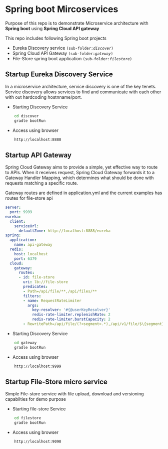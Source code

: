 # Spring boot Mircoservices

Purpose of this repo is to demonstrate Microservice architecture with **Spring boot** using **Spring Cloud API gateway**

This repo includes following Spring boot projects

- Eureka Discovery service `(sub-folder:`_`discover`_`)`
- Spring Cloud API Gateway `(sub-folder:`_`gateway`_`)`
- File-Store spring boot application `(sub-folder:`_`filestore`_`)`

## Startup Eureka Discovery Service
In a microservice architecture, service discovery is one of the key tenets. Service discovery allows services to find and communicate with each other with out hardcoding hostnname/port.

- Starting Discovery Service

```bash
    cd discover
    gradle bootRun
```

- Access using browser

```html
    http://localhost:8888
```

## Startup API Gateway
Spring Cloud Gateway aims to provide a simple, yet effective way to route to APIs. When it receives request, Spring Cloud Gateway forwards it to a Gateway Handler Mapping, which determines what should be done with requests matching a specific route.

Gateway routes are defined in application.yml and the current examples has routes for file-store api

```yml
server:
  port: 9999
eureka:
  client:
    serviceUrl:
      defaultZone: http://localhost:8888/eureka
spring:
  application:
    name: api-gateway
  redis:
    host: localhost
    port: 6379
  cloud:
    gateway:
      routes:
      - id: file-store
        uri: lb://file-store
        predicates:
        - Path=/api/file/**,/api/files/**
        filters:
        - name: RequestRateLimiter
          args:
            key-resolver: '#{@userKeyResolver}'
            redis-rate-limiter.replenishRate: 2
            redis-rate-limiter.burstCapacity: 2
        - RewritePath=/api/file/(?<segment>.*),/api/v1/file/$\{segment}
```
- Starting Discovery Service

```bash
    cd gateway
    gradle bootRun
```

- Access using browser

```html
    http://localhost:9999
```

## Startup File-Store micro service
Simple File-store service with file upload, download and versioning capabilties for demo purpose

- Starting file-store Service

```bash
    cd filestore
    gradle bootRun
```

- Access using browser

```html
    http://localhost:9090
```